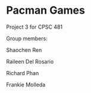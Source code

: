 # Pacman Games

Project 3 for CPSC 481

Group members:

Shaochen Ren

Raileen Del Rosario

Richard Phan

Frankie Molleda
